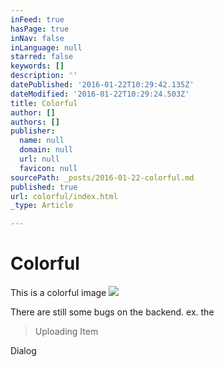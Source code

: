 ```yaml
---
inFeed: true
hasPage: true
inNav: false
inLanguage: null
starred: false
keywords: []
description: ''
datePublished: '2016-01-22T10:29:42.135Z'
dateModified: '2016-01-22T10:29:24.503Z'
title: Colorful
author: []
authors: []
publisher:
  name: null
  domain: null
  url: null
  favicon: null
sourcePath: _posts/2016-01-22-colorful.md
published: true
url: colorful/index.html
_type: Article

---
```

# Colorful

This is a colorful image
![](https://the-grid-user-content.s3-us-west-2.amazonaws.com/81e8426c-443d-4323-b8df-35f5420d6a34.jpg)

There are still some bugs on the backend. ex. the 
> 
> Uploading Item

Dialog